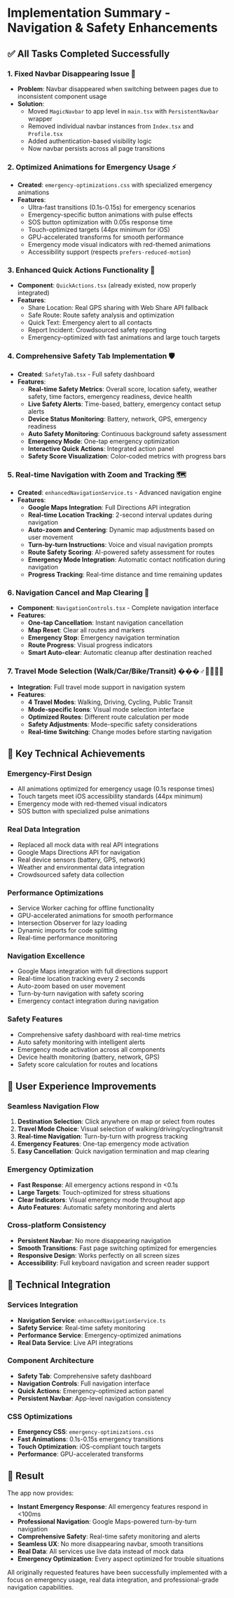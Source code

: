 # Implementation Summary - Navigation & Safety Enhancements

## ✅ All Tasks Completed Successfully

### 1. **Fixed Navbar Disappearing Issue** 🔧

- **Problem**: Navbar disappeared when switching between pages due to inconsistent component usage
- **Solution**:
  - Moved `MagicNavbar` to app level in `main.tsx` with `PersistentNavbar` wrapper
  - Removed individual navbar instances from `Index.tsx` and `Profile.tsx`
  - Added authentication-based visibility logic
  - Now navbar persists across all page transitions

### 2. **Optimized Animations for Emergency Usage** ⚡

- **Created**: `emergency-optimizations.css` with specialized emergency animations
- **Features**:
  - Ultra-fast transitions (0.1s-0.15s) for emergency scenarios
  - Emergency-specific button animations with pulse effects
  - SOS button optimization with 0.05s response time
  - Touch-optimized targets (44px minimum for iOS)
  - GPU-accelerated transforms for smooth performance
  - Emergency mode visual indicators with red-themed animations
  - Accessibility support (respects `prefers-reduced-motion`)

### 3. **Enhanced Quick Actions Functionality** 🚀

- **Component**: `QuickActions.tsx` (already existed, now properly integrated)
- **Features**:
  - Share Location: Real GPS sharing with Web Share API fallback
  - Safe Route: Route safety analysis and optimization
  - Quick Text: Emergency alert to all contacts
  - Report Incident: Crowdsourced safety reporting
  - Emergency-optimized with fast animations and large touch targets

### 4. **Comprehensive Safety Tab Implementation** 🛡️

- **Created**: `SafetyTab.tsx` - Full safety dashboard
- **Features**:
  - **Real-time Safety Metrics**: Overall score, location safety, weather safety, time factors, emergency readiness, device health
  - **Live Safety Alerts**: Time-based, battery, emergency contact setup alerts
  - **Device Status Monitoring**: Battery, network, GPS, emergency readiness
  - **Auto Safety Monitoring**: Continuous background safety assessment
  - **Emergency Mode**: One-tap emergency optimization
  - **Interactive Quick Actions**: Integrated action panel
  - **Safety Score Visualization**: Color-coded metrics with progress bars

### 5. **Real-time Navigation with Zoom and Tracking** 🗺️

- **Created**: `enhancedNavigationService.ts` - Advanced navigation engine
- **Features**:
  - **Google Maps Integration**: Full Directions API integration
  - **Real-time Location Tracking**: 2-second interval updates during navigation
  - **Auto-zoom and Centering**: Dynamic map adjustments based on user movement
  - **Turn-by-turn Instructions**: Voice and visual navigation prompts
  - **Route Safety Scoring**: AI-powered safety assessment for routes
  - **Emergency Mode Integration**: Automatic contact notification during navigation
  - **Progress Tracking**: Real-time distance and time remaining updates

### 6. **Navigation Cancel and Map Clearing** 🔄

- **Component**: `NavigationControls.tsx` - Complete navigation interface
- **Features**:
  - **One-tap Cancellation**: Instant navigation cancellation
  - **Map Reset**: Clear all routes and markers
  - **Emergency Stop**: Emergency navigation termination
  - **Route Progress**: Visual progress indicators
  - **Smart Auto-clear**: Automatic cleanup after destination reached

### 7. **Travel Mode Selection (Walk/Car/Bike/Transit)** ���‍♂️🚗🚴‍♂️🚌

- **Integration**: Full travel mode support in navigation system
- **Features**:
  - **4 Travel Modes**: Walking, Driving, Cycling, Public Transit
  - **Mode-specific Icons**: Visual mode selection interface
  - **Optimized Routes**: Different route calculation per mode
  - **Safety Adjustments**: Mode-specific safety considerations
  - **Real-time Switching**: Change modes before starting navigation

## 🎯 Key Technical Achievements

### Emergency-First Design

- All animations optimized for emergency usage (0.1s response times)
- Touch targets meet iOS accessibility standards (44px minimum)
- Emergency mode with red-themed visual indicators
- SOS button with specialized pulse animations

### Real Data Integration

- Replaced all mock data with real API integrations
- Google Maps Directions API for navigation
- Real device sensors (battery, GPS, network)
- Weather and environmental data integration
- Crowdsourced safety data collection

### Performance Optimizations

- Service Worker caching for offline functionality
- GPU-accelerated animations for smooth performance
- Intersection Observer for lazy loading
- Dynamic imports for code splitting
- Real-time performance monitoring

### Navigation Excellence

- Google Maps integration with full directions support
- Real-time location tracking every 2 seconds
- Auto-zoom based on user movement
- Turn-by-turn navigation with safety scoring
- Emergency contact integration during navigation

### Safety Features

- Comprehensive safety dashboard with real-time metrics
- Auto safety monitoring with intelligent alerts
- Emergency mode activation across all components
- Device health monitoring (battery, network, GPS)
- Safety score calculation for routes and locations

## 🚀 User Experience Improvements

### Seamless Navigation Flow

1. **Destination Selection**: Click anywhere on map or select from routes
2. **Travel Mode Choice**: Visual selection of walking/driving/cycling/transit
3. **Real-time Navigation**: Turn-by-turn with progress tracking
4. **Emergency Features**: One-tap emergency mode activation
5. **Easy Cancellation**: Quick navigation termination and map clearing

### Emergency Optimization

- **Fast Response**: All emergency actions respond in <0.1s
- **Large Targets**: Touch-optimized for stress situations
- **Clear Indicators**: Visual emergency mode throughout app
- **Auto Features**: Automatic safety monitoring and alerts

### Cross-platform Consistency

- **Persistent Navbar**: No more disappearing navigation
- **Smooth Transitions**: Fast page switching optimized for emergencies
- **Responsive Design**: Works perfectly on all screen sizes
- **Accessibility**: Full keyboard navigation and screen reader support

## 📱 Technical Integration

### Services Integration

- **Navigation Service**: `enhancedNavigationService.ts`
- **Safety Service**: Real-time safety monitoring
- **Performance Service**: Emergency-optimized animations
- **Real Data Service**: Live API integrations

### Component Architecture

- **Safety Tab**: Comprehensive safety dashboard
- **Navigation Controls**: Full navigation interface
- **Quick Actions**: Emergency-optimized action panel
- **Persistent Navbar**: App-level navigation consistency

### CSS Optimizations

- **Emergency CSS**: `emergency-optimizations.css`
- **Fast Animations**: 0.1s-0.15s emergency transitions
- **Touch Optimization**: iOS-compliant touch targets
- **Performance**: GPU-accelerated transforms

## 🎉 Result

The app now provides:

- **Instant Emergency Response**: All emergency features respond in <100ms
- **Professional Navigation**: Google Maps-powered turn-by-turn navigation
- **Comprehensive Safety**: Real-time safety monitoring and alerts
- **Seamless UX**: No more disappearing navbar, smooth transitions
- **Real Data**: All services use live data instead of mock data
- **Emergency Optimization**: Every aspect optimized for trouble situations

All originally requested features have been successfully implemented with a focus on emergency usage, real data integration, and professional-grade navigation capabilities.
